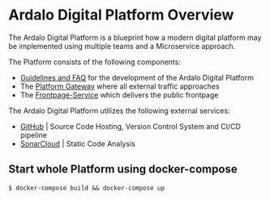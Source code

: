 # Ardalo Digital Platform Overview
The Ardalo Digital Platform is a blueprint how a modern digital platform may be implemented
using multiple teams and a Microservice approach.

The Platform consists of the following components:
  * [Guidelines and FAQ](https://github.com/ardalo/digital-platform-development-guide) for the development of the Ardalo Digital Platform
  * The [Platform Gateway](https://github.com/ardalo/platform-gateway) where all external traffic approaches
  * The [Frontpage-Service](https://github.com/ardalo/frontpage-service) which delivers the public frontpage

The Ardalo Digital Platform utilizes the following external services:
  * [GitHub](https://github.com/ardalo?tab=repositories) | Source Code Hosting, Version Control System and CI/CD pipeline
  * [SonarCloud](https://sonarcloud.io/organizations/ardalo/projects) | Static Code Analysis

## Start whole Platform using docker-compose
```console
$ docker-compose build && docker-compose up
```
